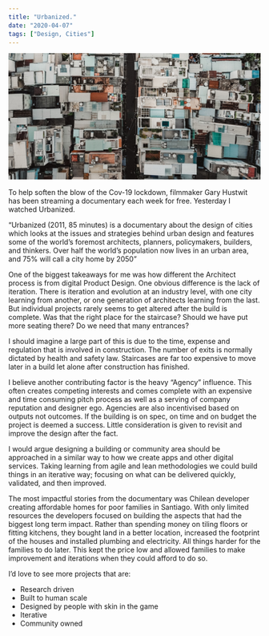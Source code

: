 ```yaml
---
title: "Urbanized."
date: "2020-04-07"
tags: ["Design, Cities"]
---
```


![Gary Hustwit Urbanized](images/garyHustwit_Urbanized.jpg)

To help soften the blow of the Cov-19 lockdown, filmmaker Gary Hustwit has been streaming a documentary each week for free. Yesterday I watched Urbanized.

“Urbanized (2011, 85 minutes) is a documentary about the design of cities which looks at the issues and strategies behind urban design and features some of the world’s foremost architects, planners, policymakers, builders, and thinkers. Over half the world’s population now lives in an urban area, and 75% will call a city home by 2050”

One of the biggest takeaways for me was how different the Architect process is from digital Product Design. One obvious difference is the lack of iteration. There is iteration and evolution at an industry level, with one city learning from another, or one generation of architects learning from the last. But individual projects rarely seems to get altered after the build is complete. Was that the right place for the staircase? Should we have put more seating there? Do we need that many entrances?

I should imagine a large part of this is due to the time, expense and regulation that is involved in construction. The number of exits is normally dictated by health and safety law. Staircases are far too expensive to move later in a build let alone after construction has finished.

I believe another contributing factor is the heavy “Agency” influence. This often creates competing interests and comes complete with an expensive and time consuming pitch process as well as a serving of company reputation and designer ego. Agencies are also incentivised based on outputs not outcomes. If the building is on spec, on time and on budget the project is deemed a success. Little consideration is given to revisit and improve the design after the fact.

I would argue designing a building or community area should be approached in a similar way to how we create apps and other digital services. Taking learning from agile and lean methodologies we could build things in an iterative way; focusing on what can be delivered quickly, validated, and then improved.

The most impactful stories from the documentary was Chilean developer creating affordable homes for poor families in Santiago. With only limited resources the developers focused on building the aspects that had the biggest long term impact. Rather than spending money on tiling floors or fitting kitchens, they bought land in a better location, increased the footprint of the houses and installed plumbing and electricity. All things harder for the families to do later. This kept the price low and allowed families to make improvement and iterations when they could afford to do so.

I’d love to see more projects that are:

- Research driven
- Built to human scale
- Designed by people with skin in the game
- Iterative
- Community owned
